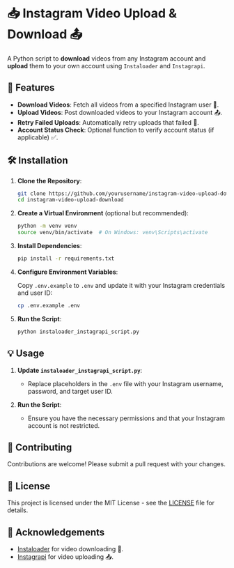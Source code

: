 # 📥 Instagram Video Upload & Download 📤

A Python script to **download** videos from any Instagram account and **upload** them to your own account using `Instaloader` and `Instagrapi`.

## 🚀 Features

- **Download Videos**: Fetch all videos from a specified Instagram user 📸.
- **Upload Videos**: Post downloaded videos to your Instagram account 📤.
- **Retry Failed Uploads**: Automatically retry uploads that failed 🚀.
- **Account Status Check**: Optional function to verify account status (if applicable) ✅.

## 🛠 Installation

1. **Clone the Repository**:

    ```bash
    git clone https://github.com/yourusername/instagram-video-upload-download.git
    cd instagram-video-upload-download
    ```

2. **Create a Virtual Environment** (optional but recommended):

    ```bash
    python -m venv venv
    source venv/bin/activate  # On Windows: venv\Scripts\activate
    ```

3. **Install Dependencies**:

    ```bash
    pip install -r requirements.txt
    ```

4. **Configure Environment Variables**:

    Copy `.env.example` to `.env` and update it with your Instagram credentials and user ID:

    ```bash
    cp .env.example .env
    ```

5. **Run the Script**:

    ```bash
    python instaloader_instagrapi_script.py
    ```

## 💡 Usage

1. **Update `instaloader_instagrapi_script.py`**:
    - Replace placeholders in the `.env` file with your Instagram username, password, and target user ID.

2. **Run the Script**:
    - Ensure you have the necessary permissions and that your Instagram account is not restricted.

## 🤝 Contributing

Contributions are welcome! Please submit a pull request with your changes.

## 📝 License

This project is licensed under the MIT License - see the [LICENSE](LICENSE) file for details.

## 🙏 Acknowledgements

- [Instaloader](https://github.com/instaloader/instaloader) for video downloading 🎥.
- [Instagrapi](https://github.com/adw0rd/instagrapi) for video uploading 📤.
